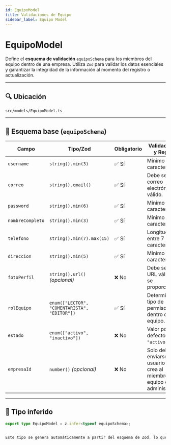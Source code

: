 ```yaml
---
id: EquipoModel
title: Validaciones de Equipo
sidebar_label: Equipo Model
---
```


# EquipoModel

Define el **esquema de validación** `equipoSchema` para los miembros del equipo dentro de una empresa. Utiliza `Zod` para validar los datos esenciales y garantizar la integridad de la información al momento del registro o actualización.

---

## 🔍 Ubicación

`src/models/EquipoModel.ts`

---

## 🧩 Esquema base (`equipoSchema`)

| Campo            | Tipo/Zod                                     | Obligatorio | Validaciones y Reglas                                                                 |
| ---------------- | -------------------------------------------- | ----------- | ------------------------------------------------------------------------------------- |
| `username`       | `string().min(3)`                            | ✅ Sí        | Mínimo 3 caracteres.                                                                  |
| `correo`         | `string().email()`                           | ✅ Sí        | Debe ser un correo electrónico válido.                                                |
| `password`       | `string().min(6)`                            | ✅ Sí        | Mínimo 6 caracteres.                                                                  |
| `nombreCompleto` | `string().min(3)`                            | ✅ Sí        | Mínimo 3 caracteres.                                                                  |
| `telefono`       | `string().min(7).max(15)`                    | ✅ Sí        | Longitud entre 7 y 15 caracteres.                                                     |
| `direccion`      | `string().min(5)`                            | ✅ Sí        | Mínimo 5 caracteres.                                                                  |
| `fotoPerfil`     | `string().url()` *(opcional)*                | ❌ No        | Debe ser una URL válida si se proporciona.                                            |
| `rolEquipo`      | `enum(["LECTOR", "COMENTARISTA", "EDITOR"])` | ✅ Sí        | Determina el tipo de permiso dentro del equipo.                                       |
| `estado`         | `enum(["activo", "inactivo"])`               | ❌ No        | Valor por defecto: `"activo"`.                                                        |
| `empresaId`      | `number()` *(opcional)*                      | ❌ No        | Solo debe enviarse si el usuario que crea al miembro del equipo es un administrador. |

---

## 🧪 Tipo inferido

```ts
export type EquipoModel = z.infer<typeof equipoSchema>;


Este tipo se genera automáticamente a partir del esquema de Zod, lo que permite usarlo como una fuente confiable de tipo en TypeScript, garantizando que los datos ya han sido validados correctamente.

